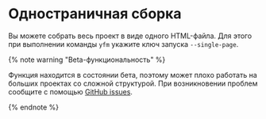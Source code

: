 # Одностраничная сборка

Вы можете собрать весь проект в виде одного HTML-файла. Для этого при выполнении команды `yfm` укажите ключ запуска `--single-page`.

{% note warning "Beta-функциональность" %}

Функция находится в состоянии бета, поэтому может плохо работать на больших проектах со сложной структурой. При возникновении проблем сообщите с помощью [GitHub issues](https://github.com/yandex-cloud/yfm-docs/issues).

{% endnote %}
